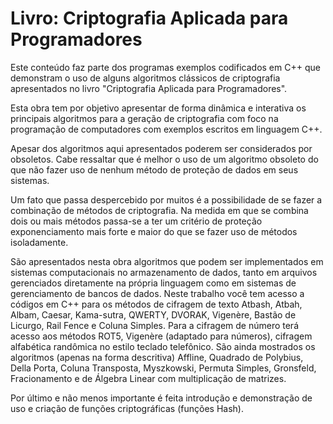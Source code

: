 # Livro: Criptografia Aplicada para Programadores

Este conteúdo faz parte dos programas exemplos codificados em C++ que demonstram o uso de alguns algoritmos clássicos de criptografia apresentados no livro "Criptografia Aplicada para Programadores".

Esta obra tem por objetivo apresentar de forma dinâmica e interativa os principais algoritmos para a geração de criptografia com foco na programação de computadores com exemplos escritos em linguagem C++.

Apesar dos algoritmos aqui apresentados poderem ser considerados por obsoletos. Cabe ressaltar que é melhor o uso de um algoritmo obsoleto do que não fazer uso de nenhum método  de proteção de dados em seus sistemas.

Um fato que passa despercebido por muitos é a possibilidade de se fazer a combinação de métodos de criptografia. Na medida em que se combina dois ou mais métodos passa-se a ter um critério de proteção exponenciamento mais forte e maior do que se fazer uso de métodos isoladamente.

São apresentados nesta obra algoritmos que podem ser implementados em sistemas computacionais no armazenamento de dados, tanto em arquivos gerenciados diretamente na própria linguagem como em sistemas de gerenciamento de bancos de dados. Neste trabalho você tem acesso a códigos em C++ para os métodos de cifragem de texto Atbash, Atbah, Albam, Caesar, Kama-sutra, QWERTY, DVORAK, Vigenère, Bastão de Licurgo, Rail Fence e Coluna Simples. Para a cifragem de número terá acesso aos métodos ROT5, Vigenère (adaptado para números), cifragem alfabética randômica no estilo teclado telefônico. São ainda mostrados os algoritmos (apenas na forma descritiva) Affline, Quadrado de Polybius, Della Porta, Coluna Transposta, Myszkowski, Permuta Simples, Gronsfeld, Fracionamento e de Álgebra Linear com multiplicação de matrizes.

Por último e não menos importante é feita introdução e demonstração de uso e criação de funções criptográficas (funções Hash).
